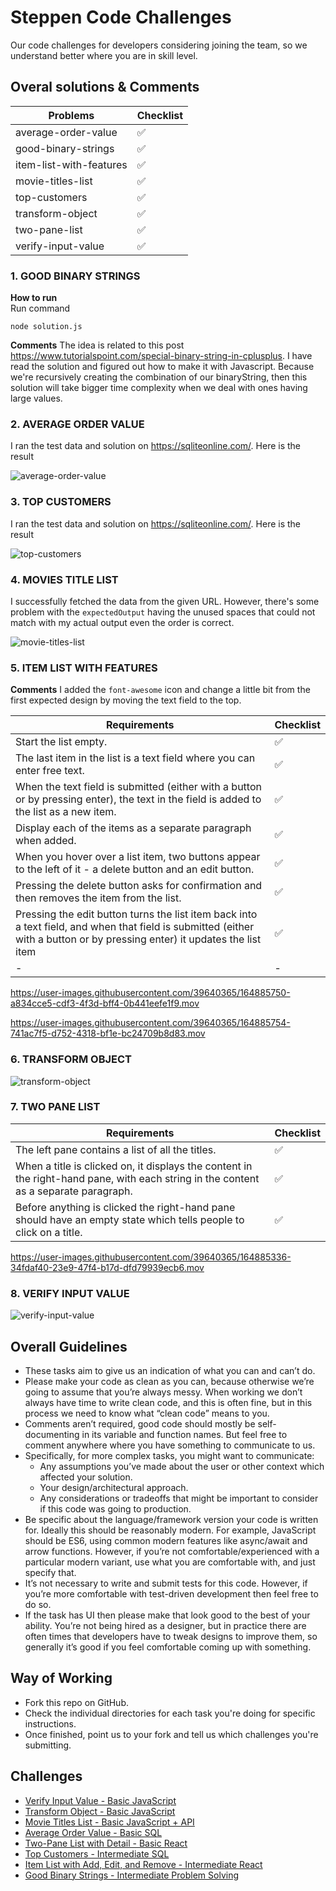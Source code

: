 # Steppen Code Challenges

Our code challenges for developers considering joining the team, so we understand better where you are in skill level.

## Overal solutions & Comments

| Problems                | Checklist |
|-------------------------|-----------|
| average-order-value     | ✅         |
| good-binary-strings     | ✅         |
| item-list-with-features | ✅         |
| movie-titles-list       | ✅         |
| top-customers           | ✅         |
| transform-object        | ✅         |
| two-pane-list           | ✅         |
| verify-input-value      | ✅         |

### 1. GOOD BINARY STRINGS
**How to run** </br>
Run command
```
node solution.js
```
**Comments** The idea is related to this post https://www.tutorialspoint.com/special-binary-string-in-cplusplus. I have read the solution and figured out how to make it with Javascript. Because we're recursively creating the combination of our binaryString, then this solution will take bigger time complexity when we deal with ones having large values.

### 2. AVERAGE ORDER VALUE
I ran the test data and solution on https://sqliteonline.com/. Here is the result

![average-order-value](https://user-images.githubusercontent.com/39640365/164884465-078e11d4-2ec1-4576-a147-00a0feabf579.png)

### 3. TOP CUSTOMERS
I ran the test data and solution on https://sqliteonline.com/. Here is the result

![top-customers](https://user-images.githubusercontent.com/39640365/164884472-0d0d17fb-a2e9-4f30-9bcd-08f42d39a097.png)

### 4. MOVIES TITLE LIST
I successfully fetched the data from the given URL.
However, there's some problem with the `expectedOutput` having the unused spaces that could not match with my actual output even the order is correct.

![movie-titles-list](https://user-images.githubusercontent.com/39640365/164884527-2f52dff4-6008-4840-a457-8a105824be0f.png)

### 5. ITEM LIST WITH FEATURES

**Comments** I added the `font-awesome` icon and change a little bit from the first expected design by moving the text field to the top.

| Requirements                                                                                                               | Checklist |
|----------------------------------------------------------------------------------------------------------------------------|-----------|
| Start the list empty.                                                     | ✅         |
| The last item in the list is a text field where you can enter free text.                                      | ✅         |
| When the text field is submitted (either with a button or by pressing enter), the text in the field is added to the list as a new item.                                                       | ✅         |
| Display each of the items as a separate paragraph when added. | ✅         |
| When you hover over a list item, two buttons appear to the left of it - a delete button and an edit button.                                         | ✅         |
| Pressing the delete button asks for confirmation and then removes the item from the list.      | ✅         |
| Pressing the edit button turns the list item back into a text field, and when that field is submitted (either with a button or by pressing enter) it updates the list item                                                                                | ✅         |
| -                                                                                                                      | -        |

https://user-images.githubusercontent.com/39640365/164885750-a834cce5-cdf3-4f3d-bff4-0b441eefe1f9.mov

https://user-images.githubusercontent.com/39640365/164885754-741ac7f5-d752-4318-bf1e-bc24709b8d83.mov

### 6. TRANSFORM OBJECT

![transform-object](https://user-images.githubusercontent.com/39640365/164885233-9b8cb36d-e7ec-482c-9ec9-0936aa63524e.png)

### 7. TWO PANE LIST

| Requirements                                                                                                                         | Checklist |
|--------------------------------------------------------------------------------------------------------------------------------------|-----------|
| The left pane contains a list of all the titles.                                                                                     | ✅         |
| When a title is clicked on, it displays the content in the right-hand pane, with each string in the content as a separate paragraph. | ✅         |
| Before anything is clicked the right-hand pane should have an empty state which tells people to click on a title.                    | ✅         |



https://user-images.githubusercontent.com/39640365/164885336-34fdaf40-23e9-47f4-b17d-dfd79939ecb6.mov


### 8. VERIFY INPUT VALUE

![verify-input-value](https://user-images.githubusercontent.com/39640365/164885327-ffea7ee0-8113-4e6a-a7be-f78760700311.png)


## Overall Guidelines

- These tasks aim to give us an indication of what you can and can’t do.
- Please make your code as clean as you can, because otherwise we’re going to assume that you’re always messy. When working we don’t always have time to write clean code, and this is often fine, but in this process we need to know what “clean code” means to you.
- Comments aren’t required, good code should mostly be self-documenting in its variable and function names. But feel free to comment anywhere where you have something to communicate to us.
- Specifically, for more complex tasks, you might want to communicate:
    - Any assumptions you’ve made about the user or other context which affected your solution.
    - Your design/architectural approach.
    - Any considerations or tradeoffs that might be important to consider if this code was going to production.
- Be specific about the language/framework version your code is written for. Ideally this should be reasonably modern. For example, JavaScript should be ES6, using common modern features like async/await and arrow functions. However, if you’re not comfortable/experienced with a particular modern variant, use what you are comfortable with, and just specify that.
- It’s not necessary to write and submit tests for this code. However, if you’re more comfortable with test-driven development then feel free to do so.
- If the task has UI then please make that look good to the best of your ability. You’re not being hired as a designer, but in practice there are often times that developers have to tweak designs to improve them, so generally it’s good if you feel comfortable coming up with something.

## Way of Working

- Fork this repo on GitHub.
- Check the individual directories for each task you're doing for specific instructions.
- Once finished, point us to your fork and tell us which challenges you're submitting.

## Challenges

* [Verify Input Value - Basic JavaScript](https://github.com/SteppenApp/SteppenCodeChallenges/blob/main/verify-input-value)
* [Transform Object - Basic JavaScript](https://github.com/SteppenApp/SteppenCodeChallenges/blob/main/transform-object)
* [Movie Titles List - Basic JavaScript + API](https://github.com/SteppenApp/SteppenCodeChallenges/blob/main/movie-titles-list)
* [Average Order Value - Basic SQL](https://github.com/SteppenApp/SteppenCodeChallenges/blob/main/average-order-value)
* [Two-Pane List with Detail - Basic React](https://github.com/SteppenApp/SteppenCodeChallenges/blob/main/two-pane-list)
* [Top Customers - Intermediate SQL](https://github.com/SteppenApp/SteppenCodeChallenges/blob/main/top-customers)
* [Item List with Add, Edit, and Remove - Intermediate React](https://github.com/SteppenApp/SteppenCodeChallenges/blob/main/item-list-with-features)
* [Good Binary Strings - Intermediate Problem Solving](https://github.com/SteppenApp/SteppenCodeChallenges/blob/main/good-binary-strings)
